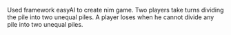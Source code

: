 Used framework easyAI to create nim game.
Two players take turns dividing the pile into two unequal piles.
A player loses when he cannot divide any pile into two unequal piles.

